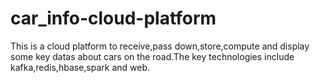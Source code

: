 # car_info-cloud-platform
This is a cloud platform to receive,pass down,store,compute and display some key datas about cars on the road.The key technologies include kafka,redis,hbase,spark and web.
